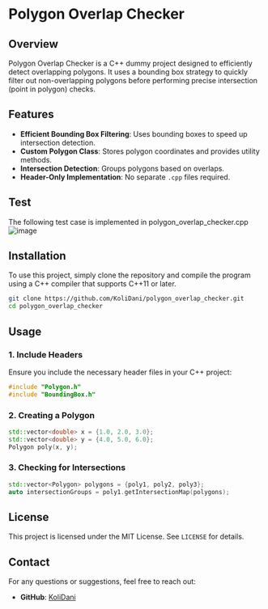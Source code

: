 # Polygon Overlap Checker

## Overview
Polygon Overlap Checker is a C++ dummy project designed to efficiently detect overlapping polygons. It uses a bounding box strategy to quickly filter out non-overlapping polygons before performing precise intersection (point in polygon) checks.

## Features
- **Efficient Bounding Box Filtering**: Uses bounding boxes to speed up intersection detection.
- **Custom Polygon Class**: Stores polygon coordinates and provides utility methods.
- **Intersection Detection**: Groups polygons based on overlaps.
- **Header-Only Implementation**: No separate `.cpp` files required.

## Test
The following test case is implemented in polygon_overlap_checker.cpp 
![image](https://github.com/user-attachments/assets/59921c8f-aea0-4bc4-98bf-135fbf91e594)

## Installation
To use this project, simply clone the repository and compile the program using a C++ compiler that supports C++11 or later.

```sh
git clone https://github.com/KoliDani/polygon_overlap_checker.git
cd polygon_overlap_checker
```

## Usage
### 1. Include Headers
Ensure you include the necessary header files in your C++ project:
```cpp
#include "Polygon.h"
#include "BoundingBox.h"
```

### 2. Creating a Polygon
```cpp
std::vector<double> x = {1.0, 2.0, 3.0};
std::vector<double> y = {4.0, 5.0, 6.0};
Polygon poly(x, y);
```

### 3. Checking for Intersections
```cpp
std::vector<Polygon> polygons = {poly1, poly2, poly3};
auto intersectionGroups = poly1.getIntersectionMap(polygons);
```

## License
This project is licensed under the MIT License. See `LICENSE` for details.

## Contact
For any questions or suggestions, feel free to reach out:
- **GitHub**: [KoliDani](https://github.com/KoliDani)
